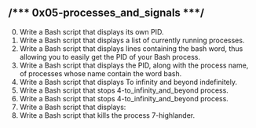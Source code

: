 /*** 0x05-processes_and_signals ***/
---------------------------------------
0. Write a Bash script that displays its own PID.
1. Write a Bash script that displays a list of currently running processes.
2. Write a Bash script that displays lines containing the bash word, thus allowing you to easily get the PID of your Bash process.
3. Write a Bash script that displays the PID, along with the process name, of processes whose name contain the word bash.
4. Write a Bash script that displays To infinity and beyond indefinitely.
5. Write a Bash script that stops 4-to_infinity_and_beyond process.
6. Write a Bash script that stops 4-to_infinity_and_beyond process.
7. Write a Bash script that displays:
8. Write a Bash script that kills the process 7-highlander.